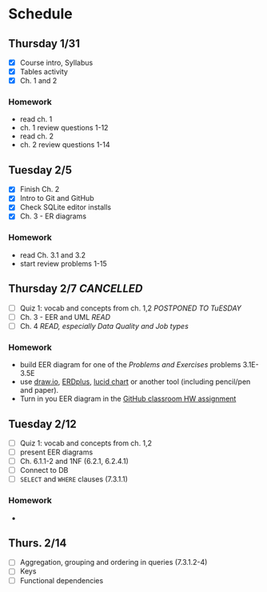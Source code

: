 # Schedule

## Thursday 1/31
- [x] Course intro, Syllabus
- [x] Tables activity
- [x] Ch. 1 and 2

### Homework
* read ch. 1
* ch. 1 review questions 1-12
* read ch. 2
* ch. 2 review questions 1-14

## Tuesday 2/5
- [x] Finish Ch. 2
- [x] Intro to Git and GitHub
- [x] Check SQLite editor installs
- [x] Ch. 3 - ER diagrams

### Homework
* read Ch. 3.1 and 3.2
* start review problems 1-15

## Thursday 2/7 *CANCELLED*
- [ ] Quiz 1: vocab and concepts from ch. 1,2 *POSTPONED TO TuESDAY*
- [ ] Ch. 3 - EER and UML *READ*
- [ ] Ch. 4 *READ, especially Data Quality and Job types*

### Homework
* build EER diagram for one of the *Problems and Exercises* problems 3.1E-3.5E
* use [draw.io](https://www.draw.io), [ERDplus](https://erdplus.com/#/), [lucid chart](https://www.lucidchart.com/pages/tour/ER_diagram_tool) or another tool (including pencil/pen and paper).
* Turn in you EER diagram in the [GitHub classroom HW assignment](https://classroom.github.com/a/75ngl0Ts)

## Tuesday 2/12
- [ ] Quiz 1: vocab and concepts from ch. 1,2
- [ ] present EER diagrams
- [ ] Ch. 6.1.1-2 and 1NF (6.2.1, 6.2.4.1)
- [ ] Connect to DB
- [ ] `SELECT` and `WHERE` clauses (7.3.1.1)

### Homework
 *

## Thurs. 2/14
- [ ] Aggregation, grouping and ordering in queries (7.3.1.2-4)
- [ ] Keys
- [ ] Functional dependencies
